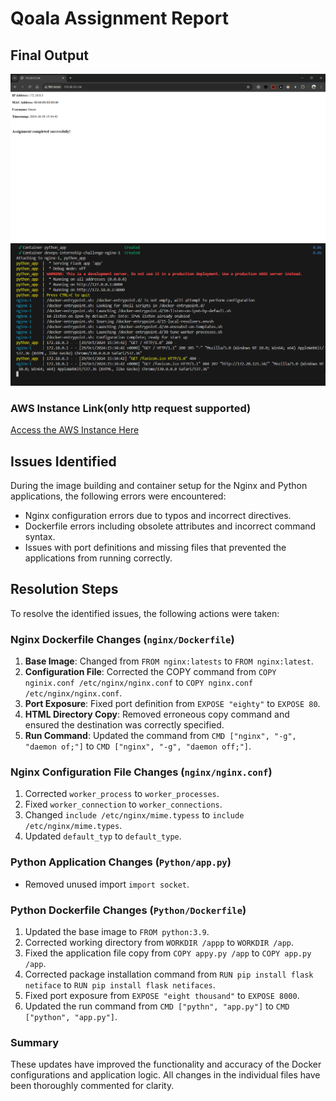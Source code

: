 # Qoala Assignment Report

## Final Output
![Application Running](./RunningAppn.png)
![Logs](./logs.png)

### AWS Instance Link(only http request supported)
<a href="http://ec2-13-61-3-53.eu-north-1.compute.amazonaws.com/" target="_blank">Access the AWS Instance Here</a> 


## Issues Identified
During the image building and container setup for the Nginx and Python applications, the following errors were encountered:
- Nginx configuration errors due to typos and incorrect directives.
- Dockerfile errors including obsolete attributes and incorrect command syntax.
- Issues with port definitions and missing files that prevented the applications from running correctly.

## Resolution Steps
To resolve the identified issues, the following actions were taken:

### Nginx Dockerfile Changes (`nginx/Dockerfile`)
1. **Base Image**: Changed from `FROM nginx:latests` to `FROM nginx:latest`.
2. **Configuration File**: Corrected the COPY command from `COPY nginix.conf /etc/nginx/nginx.conf` to `COPY nginx.conf /etc/nginx/nginx.conf`.
3. **Port Exposure**: Fixed port definition from `EXPOSE "eighty"` to `EXPOSE 80`.
4. **HTML Directory Copy**: Removed erroneous copy command and ensured the destination was correctly specified.
5. **Run Command**: Updated the command from `CMD ["nginx", "-g", "daemon of;"]` to `CMD ["nginx", "-g", "daemon off;"]`.

### Nginx Configuration File Changes (`nginx/nginx.conf`)
1. Corrected `worker_process` to `worker_processes`.
2. Fixed `worker_connection` to `worker_connections`.
3. Changed `include /etc/nginx/mime.typess` to `include /etc/nginx/mime.types`.
4. Updated `default_typ` to `default_type`.

### Python Application Changes (`Python/app.py`)
- Removed unused import `import socket`.

### Python Dockerfile Changes (`Python/Dockerfile`)
1. Updated the base image to `FROM python:3.9`.
2. Corrected working directory from `WORKDIR /appp` to `WORKDIR /app`.
3. Fixed the application file copy from `COPY appy.py /app` to `COPY app.py /app`.
4. Corrected package installation command from `RUN pip install flask netiface` to `RUN pip install flask netifaces`.
5. Fixed port exposure from `EXPOSE "eight thousand"` to `EXPOSE 8000`.
6. Updated the run command from `CMD ["pythn", "app.py"]` to `CMD ["python", "app.py"]`.

### Summary
These updates have improved the functionality and accuracy of the Docker configurations and application logic. All changes in the individual files have been thoroughly commented for clarity.
